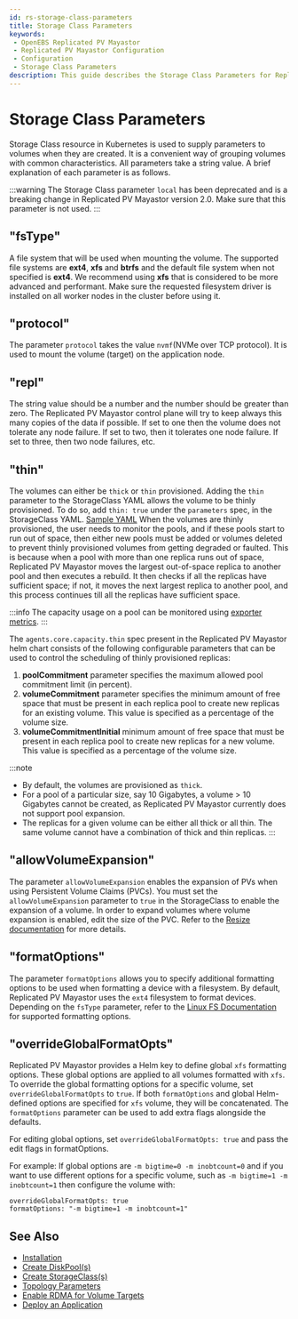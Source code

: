 ```yaml
---
id: rs-storage-class-parameters
title: Storage Class Parameters
keywords:
 - OpenEBS Replicated PV Mayastor
 - Replicated PV Mayastor Configuration
 - Configuration
 - Storage Class Parameters
description: This guide describes the Storage Class Parameters for Replicated PV Mayastor.
---
```


# Storage Class Parameters

Storage Class resource in Kubernetes is used to supply parameters to volumes when they are created. It is a convenient way of grouping volumes with common characteristics. All parameters take a string value. A brief explanation of each parameter is as follows.

:::warning
The Storage Class parameter `local` has been deprecated and is a breaking change in Replicated PV Mayastor version 2.0. Make sure that this parameter is not used.
:::

## "fsType"

A file system that will be used when mounting the volume. 
The supported file systems are **ext4**, **xfs** and **btrfs** and the default file system when not specified is **ext4**. We recommend using **xfs** that is considered to be more advanced and performant. 
Make sure the requested filesystem driver is installed on all worker nodes in the cluster before using it.

## "protocol"

The parameter `protocol` takes the value `nvmf`(NVMe over TCP protocol). It is used to mount the volume (target) on the application node.

## "repl"

The string value should be a number and the number should be greater than zero. The Replicated PV Mayastor control plane will try to keep always this many copies of the data if possible. If set to one then the volume does not tolerate any node failure. If set to two, then it tolerates one node failure. If set to three, then two node failures, etc.

## "thin"

The volumes can either be `thick` or `thin` provisioned. Adding the `thin` parameter to the StorageClass YAML allows the volume to be thinly provisioned. To do so, add `thin: true` under the `parameters` spec, in the StorageClass YAML. [Sample YAML](#create-replicated-pv-mayastor-storageclasss)
When the volumes are thinly provisioned, the user needs to monitor the pools, and if these pools start to run out of space, then either new pools must be added or volumes deleted to prevent thinly provisioned volumes from getting degraded or faulted. This is because when a pool with more than one replica runs out of space, Replicated PV Mayastor moves the largest out-of-space replica to another pool and then executes a rebuild. It then checks if all the replicas have sufficient space; if not, it moves the next largest replica to another pool, and this process continues till all the replicas have sufficient space.

:::info
The capacity usage on a pool can be monitored using [exporter metrics](../replicated-pv-mayastor/advanced-operations/monitoring.md#pool-metrics-exporter).
:::

The `agents.core.capacity.thin` spec present in the Replicated PV Mayastor helm chart consists of the following configurable parameters that can be used to control the scheduling of thinly provisioned replicas:

1. **poolCommitment** parameter specifies the maximum allowed pool commitment limit (in percent).
2. **volumeCommitment** parameter specifies the minimum amount of free space that must be present in each replica pool to create new replicas for an existing volume. This value is specified as a percentage of the volume size.
3. **volumeCommitmentInitial** minimum amount of free space that must be present in each replica pool to create new replicas for a new volume. This value is specified as a percentage of the volume size.

:::note
- By default, the volumes are provisioned as `thick`. 
- For a pool of a particular size, say 10 Gigabytes, a volume > 10 Gigabytes cannot be created, as Replicated PV Mayastor currently does not support pool expansion.
- The replicas for a given volume can be either all thick or all thin. The same volume cannot have a combination of thick and thin replicas.
:::

## "allowVolumeExpansion"

The parameter `allowVolumeExpansion` enables the expansion of PVs when using Persistent Volume Claims (PVCs). You must set the `allowVolumeExpansion` parameter to `true` in the StorageClass to enable the expansion of a volume. In order to expand volumes where volume expansion is enabled, edit the size of the PVC. Refer to the [Resize documentation](../replicated-pv-mayastor/advanced-operations/resize.md) for more details.

## "formatOptions"

The parameter  `formatOptions` allows you to specify additional formatting options to be used when formatting a device with a filesystem. By default, Replicated PV Mayastor uses the `ext4` filesystem to format devices. Depending on the `fsType` parameter, refer to the [Linux FS Documentation](https://man7.org/linux/man-pages/man8/mkfs.8.html) for supported formatting options.

## "overrideGlobalFormatOpts"

Replicated PV Mayastor provides a Helm key to define global `xfs` formatting options. These global options are applied to all volumes formatted with `xfs`. To override the global formatting options for a specific volume, set `overrideGlobalFormatOpts` to `true`. If both `formatOptions` and global Helm-defined options are specified for `xfs` volume, they will be concatenated. The `formatOptions` parameter can be used to add extra flags alongside the defaults.

For editing global options, set `overrideGlobalFormatOpts: true` and pass the edit flags in formatOptions.
 
For example:
If global options are `-m bigtime=0 -m inobtcount=0` and if you want to use different options for a specific volume, such as `-m bigtime=1 -m inobtcount=1` then configure the volume with:

```
overrideGlobalFormatOpts: true
formatOptions: "-m bigtime=1 -m inobtcount=1"
```

## See Also

- [Installation](../../../quickstart-guide/installation.md)
- [Create DiskPool(s)](../configuration/rs-create-diskpool.md)
- [Create StorageClass(s)](../configuration/rs-create-storageclass.md)
- [Topology Parameters](../configuration/rs-topology-parameters.md)
- [Enable RDMA for Volume Targets](../configuration/rs-rdma.md)
- [Deploy an Application](../configuration/rs-deployment.md)